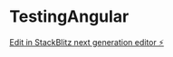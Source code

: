 # TestingAngular

[Edit in StackBlitz next generation editor ⚡️](https://stackblitz.com/~/github.com/jnavarrow2f/TestingAngular)